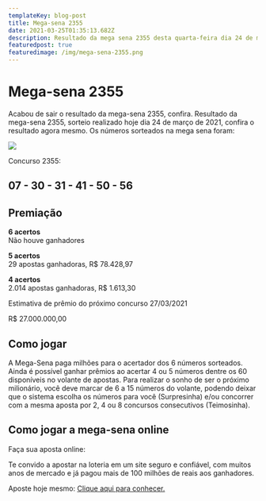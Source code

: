 ```yaml
---
templateKey: blog-post
title: Mega-sena 2355
date: 2021-03-25T01:35:13.682Z
description: Resultado da mega sena 2355 desta quarta-feira dia 24 de março de 2021
featuredpost: true
featuredimage: /img/mega-sena-2355.png
---
```

# Mega-sena 2355

Acabou de sair o resultado da mega-sena 2355, confira. Resultado da mega-sena 2355, sorteio realizado hoje dia 24 de março de 2021, confira o resultado agora mesmo. Os números sorteados na mega sena foram:

![](/img/resultado-mega-sena-2355.svg)

Concurso 2355:

## 07 - 30 - 31 - 41 - 50 - 56

## Premiação

**6 acertos**\
Não houve ganhadores

**5 acertos**\
29 apostas ganhadoras, R$ 78.428,97

**4 acertos**\
2.014 apostas ganhadoras, R$ 1.613,30

Estimativa de prêmio do próximo concurso 27/03/2021

R$ 27.000.000,00

## **Como jogar**

A Mega-Sena paga milhões para o acertador dos 6 números sorteados. Ainda é possível ganhar prêmios ao acertar 4 ou 5 números dentre os 60 disponíveis no volante de apostas. Para realizar o sonho de ser o próximo milionário, você deve marcar de 6 a 15 números do volante, podendo deixar que o sistema escolha os números para você (Surpresinha) e/ou concorrer com a mesma aposta por 2, 4 ou 8 concursos consecutivos (Teimosinha).

## **Como jogar a mega-sena online**

Faça sua aposta online:

Te convido a apostar na loteria em um site seguro e confiável, com muitos anos de mercado e já pagou mais de 100 milhões de reais aos ganhadores.

Aposte hoje mesmo: [Clique aqui para conhecer.](http://bit.ly/aposte-online)